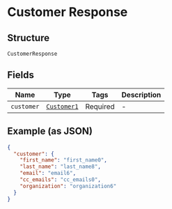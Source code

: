 
# Customer Response

## Structure

`CustomerResponse`

## Fields

| Name | Type | Tags | Description |
|  --- | --- | --- | --- |
| `customer` | [`Customer1`](../../doc/models/customer-1.md) | Required | - |

## Example (as JSON)

```json
{
  "customer": {
    "first_name": "first_name0",
    "last_name": "last_name8",
    "email": "email6",
    "cc_emails": "cc_emails0",
    "organization": "organization6"
  }
}
```

